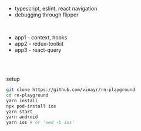
- typescript, eslint, react navigation
- debugging through flipper

<br/>

- app1 - context, hooks
- app2 - redux-toolkit
- app3 - react-query

<br/>
<br/>

setup
```bash
git clone https://github.com/vinayr/rn-playground
cd rn-playground
yarn install
npx pod-install ios
yarn start
yarn android
yarn ios # or 'xed -b ios'
```
